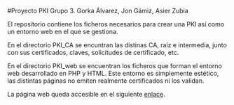 #Proyecto PKI Grupo 3. Gorka Álvarez, Jon Gámiz, Asier Zubia

El repositorio contiene los ficheros necesarios para crear una PKI así como un entorno web en el que se gestiona.

En el directorio PKI_CA se encuntran las distinas CA, raíz e intermedia, junto con sus certificados, claves, solicitudes de certificado, etc.

En el directorio PKI_web se encuentran los ficheros que forman el entorno web desarrollado en PHP y HTML. Este entorno es simplemente estético, las distintas páginas no emiten realmente certificados ni los validan.


La página web queda accesible en el siguiente [enlace](https://pki-grupotr3s.000webhostapp.com/).
